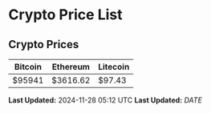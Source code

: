 # Crypto Price List

## Crypto Prices
| Bitcoin | Ethereum | Litecoin |
| ------- | -------- | -------- |
| $95941 | $3616.62 | $97.43 |
**Last Updated:** 2024-11-28 05:12 UTC
**Last Updated:** $DATE$
